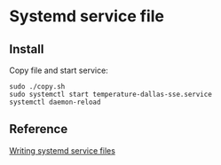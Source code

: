 # Systemd service file

## Install

Copy file and start service:
```
sudo ./copy.sh
sudo systemctl start temperature-dallas-sse.service
systemctl daemon-reload
```

## Reference

[Writing systemd service files](https://patrakov.blogspot.com/2011/01/writing-systemd-service-files.html)
